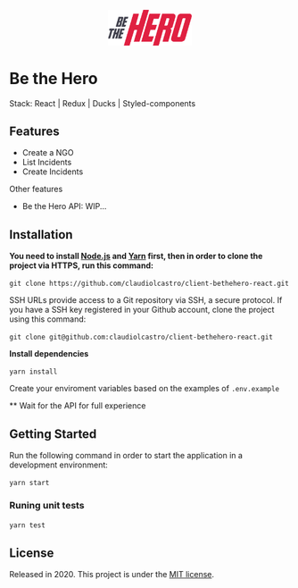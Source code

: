 <p align="center">
   <img src=".github/logo.svg" width="150"/>
</p>

# Be the Hero

Stack: React | Redux | Ducks | Styled-components

## Features

* Create a NGO
* List Incidents
* Create Incidents

Other features
- Be the Hero API: WIP...

## Installation

**You need to install [Node.js](https://nodejs.org/en/download/) and [Yarn](https://yarnpkg.com/) first, then in order to clone the project via HTTPS, run this command:**

```git clone https://github.com/claudiolcastro/client-bethehero-react.git```

SSH URLs provide access to a Git repository via SSH, a secure protocol. If you have a SSH key registered in your Github account, clone the project using this command:

```git clone git@github.com:claudiolcastro/client-bethehero-react.git```

**Install dependencies**

```yarn install```

Create your enviroment variables based on the examples of ```.env.example```

** Wait for the API for full experience

## Getting Started

Run the following command in order to start the application in a development environment:

```yarn start```

### Runing unit tests

```yarn test```

## License

Released in 2020.
This project is under the [MIT license](https://github.com/claudiolcastro/client-bethehero-react/master/LICENSE).
